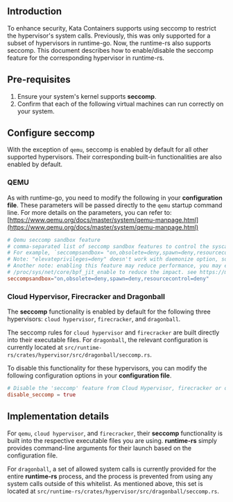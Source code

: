 ## Introduction

To enhance security, Kata Containers supports using seccomp to restrict the hypervisor's system calls. Previously, this was only supported for a subset of hypervisors in runtime-go. Now, the runtime-rs also supports seccomp. This document describes how to enable/disable the seccomp feature for the corresponding hypervisor in runtime-rs.

## Pre-requisites

1. Ensure your system's kernel supports **seccomp**.
2. Confirm that each of the following virtual machines can run correctly on your system.

## Configure seccomp

With the exception of `qemu`, seccomp is enabled by default for all other supported hypervisors. Their corresponding built-in functionalities are also enabled by default.

### QEMU

As with runtime-go, you need to modify the following in your **configuration file**. These parameters will be passed directly to the `qemu` startup command line. For more details on the parameters, you can refer to: [https://www.qemu.org/docs/master/system/qemu-manpage.html](https://www.qemu.org/docs/master/system/qemu-manpage.html)

``` toml
# Qemu seccomp sandbox feature
# comma-separated list of seccomp sandbox features to control the syscall access.
# For example, `seccompsandbox= "on,obsolete=deny,spawn=deny,resourcecontrol=deny"`
# Note: "elevateprivileges=deny" doesn't work with daemonize option, so it's removed from the seccomp sandbox
# Another note: enabling this feature may reduce performance, you may enable
# /proc/sys/net/core/bpf_jit_enable to reduce the impact. see https://man7.org/linux/man-pages/man8/bpfc.8.html
seccompsandbox="on,obsolete=deny,spawn=deny,resourcecontrol=deny"
```
### Cloud Hypervisor, Firecracker and Dragonball

The **seccomp** functionality is enabled by default for the following three hypervisors: `cloud hypervisor`, `firecracker`, and `dragonball`.

The seccomp rules for `cloud hypervisor` and `firecracker` are built directly into their executable files. For `dragonball`, the relevant configuration is currently located at `src/runtime-rs/crates/hypervisor/src/dragonball/seccomp.rs`.

To disable this functionality for these hypervisors, you can modify the following configuration options in your **configuration file**.

``` toml
# Disable the 'seccomp' feature from Cloud Hypervisor, firecracker or dragonball, default false
disable_seccomp = true
```

## Implementation details

For `qemu`, `cloud hypervisor`, and `firecracker`, their **seccomp** functionality is built into the respective executable files you are using. **runtime-rs** simply provides command-line arguments for their launch based on the configuration file.

For `dragonball`, a set of allowed system calls is currently provided for the entire **runtime-rs** process, and the process is prevented from using any system calls outside of this whitelist. As mentioned above, this set is located at `src/runtime-rs/crates/hypervisor/src/dragonball/seccomp.rs`.
